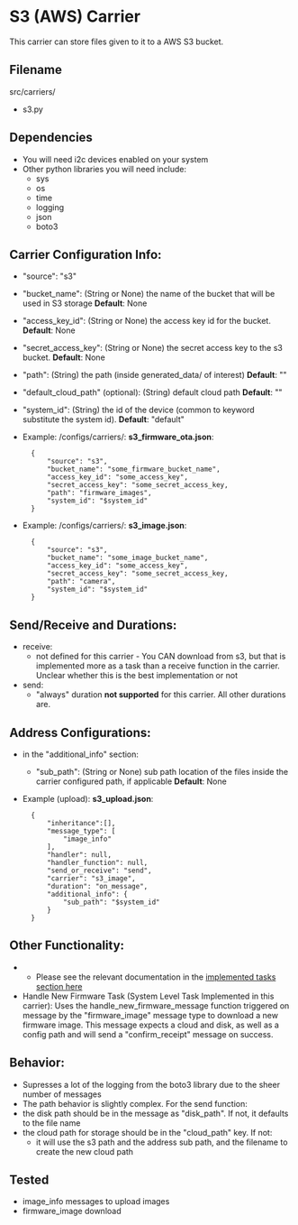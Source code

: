 # S3 (AWS) Carrier
This carrier can store files given to it to a AWS S3 bucket. 

## Filename
src/carriers/
- s3.py

## Dependencies
- You will need i2c devices enabled on your system  
- Other python libraries you will need include:
    - sys
    - os
    - time
    - logging
    - json
    - boto3 

## Carrier Configuration Info:
- "source": "s3" 
-  "bucket_name": (String or None) the name of the bucket that will be used in S3 storage  **Default**: None 
-  "access_key_id": (String or None) the access key id for the bucket.  **Default**: None
-  "secret_access_key": (String or None) the secret access key to the s3 bucket.  **Default**: None
-  "path": (String) the path (inside generated_data/ of interest)  **Default**: "" 
-  "default_cloud_path" (optional): (String) default cloud path  **Default**: "" 
-  "system_id": (String) the id of the  device (common to keyword substitute the system id).  **Default**: "default" 


- Example: 
/configs/carriers/:
**s3_firmware_ota.json**:

        {
            "source": "s3",
            "bucket_name": "some_firmware_bucket_name",
            "access_key_id": "some_access_key",
            "secret_access_key": "some_secret_access_key,
            "path": "firmware_images",
            "system_id": "$system_id"
        }

- Example: 
/configs/carriers/:
**s3_image.json**:

        {
            "source": "s3",
            "bucket_name": "some_image_bucket_name",
            "access_key_id": "some_access_key",
            "secret_access_key": "some_secret_access_key,
            "path": "camera",
            "system_id": "$system_id"
        }


## Send/Receive and Durations: 
- receive:
    - not defined for this carrier - You CAN download from s3, but that is implemented more as a task than a receive function in the carrier. Unclear whether this is the best implementation or not 
- send: 
    - "always" duration **not supported** for this carrier. All other durations are. 

## Address Configurations: 
- in the "additional_info" section:
    - "sub_path": (String or None) sub path location of the files inside the carrier configured path, if applicable **Default**: None 
    
- Example (upload): 
**s3_upload.json**:

        {
            "inheritance":[],
            "message_type": [
                "image_info"
            ],
            "handler": null,
            "handler_function": null,
            "send_or_receive": "send",
            "carrier": "s3_image",
            "duration": "on_message",
            "additional_info": {
                "sub_path": "$system_id"
            } 
        }




## Other Functionality: 
- - Please see the relevant documentation in the [implemented tasks section here](TODO) 
- Handle New Firmware Task (System Level Task Implemented in this carrier): Uses the handle_new_firmware_message function triggered on message by the "firmware_image" message type to download a new firmware image. This message expects a cloud and disk, as well as a config path and will send a "confirm_receipt" message on success.  

## Behavior: 
- Supresses a lot of the logging from the boto3 library due to the sheer number of messages 
- The path behavior is slightly complex. For the send function:
- the disk path should be in the message as "disk_path". If not, it defaults to the file name
- the cloud path for storage should be in the "cloud_path" key. If not:
    - it will use the s3 path and the address sub path, and the filename to create the new cloud path 
    
## Tested 
- image_info messages to upload images
- firmware_image download



